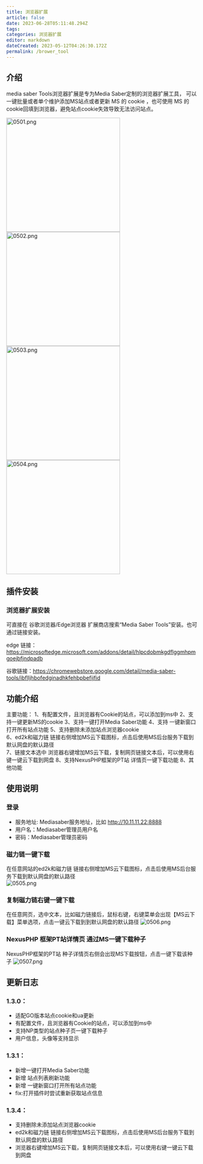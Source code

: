 ```yaml
---
title: 浏览器扩展
article: false
date: 2023-06-28T05:11:48.294Z
tags:
categories: 浏览器扩展
editor: markdown
dateCreated: 2023-05-12T04:26:30.172Z
permalink: /brower_tool
---
```


## 介绍

media saber Tools浏览器扩展是专为Media Saber定制的浏览器扩展工具， 可以一键批量或者单个维护添加MS站点或者更新 MS 的 cookie ，也可使用 MS 的cookie回填到浏览器，避免站点cookie失效导致无法访问站点。

<img src="./images/0501.png" alt="0501.png" width="300"/>
<img src="./images/0502.png" alt="0502.png" width="300"/>
<img src="./images/0503.png" alt="0503.png" width="300"/>
<img src="./images/0504.png" alt="0504.png" width="300"/>


## 插件安装

### 浏览器扩展安装

可直接在 谷歌浏览器/Edge浏览器 扩展商店搜索“Media Saber Tools”安装。也可通过链接安装。

edge 链接：<a href="https://microsoftedge.microsoft.com/addons/detail/hlpcdobmkgdflggmhpmgoejbfjndpadb" target="_blank">https://microsoftedge.microsoft.com/addons/detail/hlpcdobmkgdflggmhpmgoejbfjndpadb</a>


谷歌链接：<a href="https://chromewebstore.google.com/detail/media-saber-tools/ibflljhbofedginadhkfehbpbefijfid" target="_blank">https://chromewebstore.google.com/detail/media-saber-tools/ibflljhbofedginadhkfehbpbefijfid</a>


## 功能介绍

主要功能：
1、有配置文件，且浏览器有Cookie的站点，可以添加到ms中
2、支持一键更新MS的cookie
3、支持一键打开Media Saber功能
4、支持 一键新窗口打开所有站点功能
5、支持删除未添加站点浏览器cookie  
6、ed2k和磁力链 链接右侧增加MS云下载图标，点击后使用MS后台服务下载到默认网盘的默认路径   
7、链接文本选中 浏览器右键增加MS云下载，复制网页链接文本后，可以使用右键一键云下载到网盘 
8、支持NexusPHP框架的PT站 详情页一键下载功能
8、其他功能

## 使用说明
 
 ### 登录

 - 服务地址: Mediasaber服务地址，比如 http://10.11.11.22:8888
 - 用户名：Mediasaber管理员用户名
 - 密码：Mediasaber管理员密码

 ### 磁力链一键下载
在任意网站的ed2k和磁力链 链接右侧增加MS云下载图标，点击后使用MS后台服务下载到默认网盘的默认路径   
 ![0505.png](./images/0505.png)


 ### 复制磁力链右键一键下载
在任意网页，选中文本，比如磁力链接后，鼠标右键，右键菜单会出现【MS云下载】菜单选项，点击一键云下载到到默认网盘的默认路径
 ![0506.png](./images/0506.png)

### NexusPHP 框架PT站详情页 通过MS一键下载种子
NexusPHP框架的PT站 种子详情页右侧会出现MS下载按钮，点击一键下载该种子
 ![0507.png](./images/0507.png)


## 更新日志

### 1.3.0：
- 适配GO版本站点cookie和ua更新
- 有配置文件，且浏览器有Cookie的站点，可以添加到ms中
- 支持NP类型的站点种子页一键下载种子
- 用户信息，头像等支持显示

### 1.3.1：
- 新增一键打开Media Saber功能
- 新增 站点列表刷新功能
- 新增 一键新窗口打开所有站点功能
- fix:打开插件时尝试重新获取站点信息

### 1.3.4：
- 支持删除未添加站点浏览器cookie  
- ed2k和磁力链 链接右侧增加MS云下载图标，点击后使用MS后台服务下载到默认网盘的默认路径   
- 浏览器右键增加MS云下载，复制网页链接文本后，可以使用右键一键云下载到网盘 